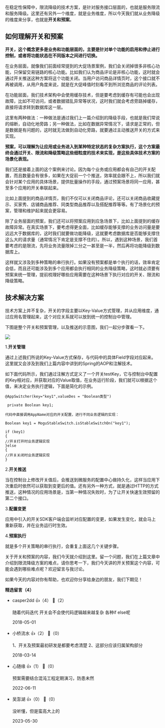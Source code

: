在稳定性保障中，限流降级的技术方案，是针对服务接口层面的，也就是服务限流和服务降级。这里还有另外一个维度，就是业务维度，所以今天我们就从业务降级的维度来分享，也就是**开关和预案**。

## 如何理解开关和预案

**开关，这个概念更多是业务和功能层面的，主要是针对单个功能的启用和停止进行控制，或者将功能状态在不同版本之间进行切换。**

在业务层面，就像我们前面经常提到的大促场景案例，我们会关闭掉很多非核心功能，只保留交易链路的核心功能。比如我们认为商品评论是非核心功能，这时就会通过开关推送这种方案将这个功能关闭。当用户访问商品详情页时，这个接口就不再被调用，从用户角度来说，就是在大促峰值时刻看不到所浏览商品的评论列表。

在功能层面，我们技术架构中会使用缓存技术，但是要考虑到缓存有可能也会出现故障，比如不可访问，或者数据错乱异常等状况，这时我们就会考虑旁路掉缓存，直接将请求转到数据库这一层。

这里有两种做法：一种做法是通过我们上一篇介绍到的降级手段，也就是我们常说的熔断，自动化地旁路；另一种做法，比如在数据异常情况下，请求是正常的，但是数据是有问题的，这时就无法做到自动化旁路，就要通过主动推送开关的方式来实现。

**预案，可以理解为让应用或业务进入到某种特定状态的复杂方案执行，这个方案最终会通过开关、限流和降级策略这些细粒度的技术来实现，是这些具体技术方案的场景化表现。**

我们还是接着上面的这个案例来讨论。因为每个业务或应用都会有自己的开关配置，而且数量会有很多，如果在大促前一个个推送，效率就会跟不上，所以我们就会针对某个应用的具体场景，提供批量操作的手段，通过预案场景将同一应用，甚至多个应用的开关串联起来。

比如上面提到的商品详情页，我们不仅可以关闭商品评论，还可以关闭商品收藏提示、买家秀、店铺商品推荐、同类型商品推荐以及搭配推荐等等。有了场景化的预案，管理和维护起来就会更容易。

除了业务层面的预案，我们还可以将预案应用到应急场景下，比如上面提到的缓存故障异常。在真实场景下，要考虑得更全面，比如缓存能够支撑的业务访问量是要远远大于数据库的，这时我们就要做功能降级，这就要考虑数据库是否能够支撑住这么大的请求量（通常情况下肯定是支撑不住的）。所以，遇到这种场景，我们首要考虑的是限流，先将业务流量限掉三分之一甚至是一半，然后再将功能降级到数据库上。

这样就又涉及到多种策略的串行执行。如果没有预案都是单个执行的话，效率肯定会低，而且还可能涉及到多个应用都会执行相同的业务降级策略，这时就必须要有预案来统一管理，提前梳理好哪些应用需要在这种场景下执行对应的开关、限流和降级策略。

## 技术解决方案

技术方案上并不复杂，开关的字段主要以Key-Value方式管理，并从应用维度，通过应用名管理起来，这个对应关系就可以放到统一的控制台中管理。

下图是整个开关和预案管理，以及推送的示意图，我们一起分步骤看一下。

![](https://static001.geekbang.org/resource/image/b6/f6/b6f09f054d05cf429f5e3b40e73c1df6.jpg?wh=870%2A539)

1.**开关管理**

通过上述我们所说的Key-Value方式保存，与代码中的具体Field字段对应起来。这里就又会涉及到我们上篇内容中讲到的Spring的AOP和注解技术。

如下面代码所示，我们通过注解方式定义了一个开关testKey，它与控制台中配置的Key相对应，并获取对应的Value取值，在业务运行阶段，我们就可以根据这个值，来决定业务执行逻辑，下面是简化的示例。

```
@AppSwitcher(key="key1",valueDes = "Boolean类型")

 private Boolean key1;

代码中直接调用AppName对应的开关配置，进行不同业务逻辑的实现：

Boolean key1 = MoguStableSwitch.isStableSwitchOn("key1");

if (key1)
{
//开关打开时业务逻辑实现
}else
{
//开关关闭时业务逻辑实现
}
```

2.**开关推送**

当在控制台上修改开关值后，会推送到微服务的配置中心做持久化，这样当应用下次重启时依然可以获取到变更后的值。还有另外一种方式，就是通过HTTP的方式推送，这种情况的应用场景是，当第一种情况失败时，为了让开关快速生效预留的第二个接口。

3.**配置变更**

应用中引入的开关SDK客户端会监听对应配置的变更，如果发生变化，就会马上重新获取，并在业务运行时生效。

4.**预案执行**

就是多个开关策略的串行执行，会重复上面这几个关键步骤。

关于开关和预案的内容，我们今天就介绍到这里。留一个问题，我们在上篇文章中介绍到限流降级方案的难点，请你思考一下，我们今天讲的开关预案这个内容，可能会遇到哪些难点呢？欢迎留言与我讨论。

如果今天的内容对你有帮助，也欢迎你分享给身边的朋友，我们下期见！
<div><strong>精选留言（4）</strong></div><ul>
<li><span>casper2dd</span> 👍（4） 💬（2）<p>随着代码迭代 开关会不会使代码逻辑越来越复杂  各种if else呢</p>2018-05-01</li><br/><li><span>小桥流水</span> 👍（2） 💬（0）<p>1、开关及预案最初研发是都要考虑清楚
2、这部分应该归属架构部分</p>2018-03-14</li><br/><li><span>心随缘</span> 👍（1） 💬（0）<p>预案需要结合混沌工程定期演习，防患未然</p>2022-06-11</li><br/><li><span>吴澎湖</span> 👍（0） 💬（0）<p>没听懂，但是蛮高大上的</p>2023-05-30</li><br/>
</ul>